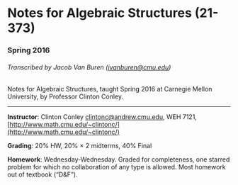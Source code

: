 # Notes for Algebraic Structures (21-373)

### Spring 2016

###### Transcribed by Jacob Van Buren (jvanburen@cmu.edu)


Notes for Algebraic Structures, taught Spring 2016 at Carnegie Mellon University, by Professor Clinton Conley.

***
**Instructor**:  Clinton Conley [clintonc@andrew.cmu.edu](mailto:clintonc@andrew.cmu.edu), WEH 7121, [http://www.math.cmu.edu/~clintonc/](http://www.math.cmu.edu/~clintonc/)

**Grading**: 20% HW, 20% × 2 midterms, 40% Final

**Homework**: Wednesday-Wednesday. Graded for completeness, one starred problem for
which no collaboration of any type is allowed.
Most homework out of textbook (“D&F”).
